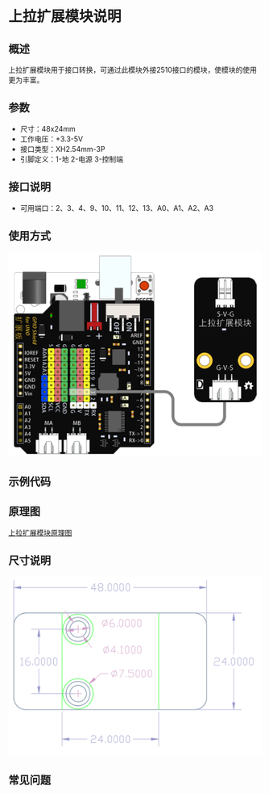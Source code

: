 # 上拉扩展模块说明   

## 概述
上拉扩展模块用于接口转换，可通过此模块外接2510接口的模块，使模块的使用更为丰富。

## 参数 
- 尺寸：48x24mm
- 工作电压：+3.3-5V
- 接口类型：XH2.54mm-3P
- 引脚定义：1-地 2-电源 3-控制端

## 接口说明
- 可用端口：2、3、4、9、10、11、12、13、A0、A1、A2、A3

## 使用方式
![](./images/23.png)

## 示例代码

## 原理图
[上拉扩展模块原理图](https://github.com/Haohaodada-official/haohaodada-docs/blob/master/%E5%8E%9F%E7%90%86%E5%9B%BE/%E4%B8%8A%E6%8B%89%E6%89%A9%E5%B1%95%E6%A8%A1%E5%9D%97.pdf)

## 尺寸说明
![](./images/01.png)

## 常见问题